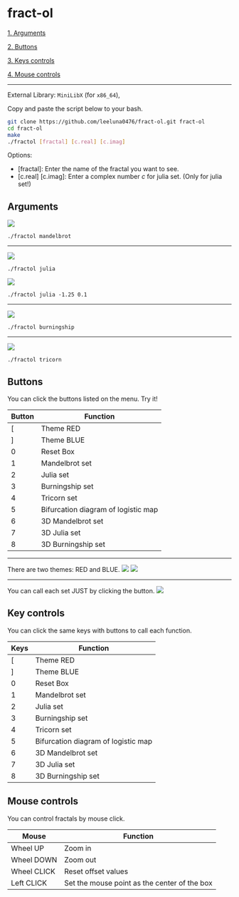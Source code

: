 # fract-ol
<!--**Implementation description →** 
[Implementation](implementation.md)

---
-->

[1. Arguments](#Arguments)

[2. Buttons](#Buttons)

[3. Keys controls](#Key-controls)

[4. Mouse controls](#Mouse-controls)

---
External Library: `MiniLibX` (for `x86_64`),

Copy and paste the script below to your bash.
```bash
git clone https://github.com/leeluna0476/fract-ol.git fract-ol
cd fract-ol
make
./fractol [fractal] [c.real] [c.imag]
```
Options:
- [fractal]: Enter the name of the fractal you want to see.
- [c.real] [c.imag]: Enter a complex number $c$ for julia set. (Only for julia set!)

## Arguments

![](pictures/mandelbrot_red.png)
```
./fractol mandelbrot
```

---

![](pictures/julia_blue.png)
```
./fractol julia
```

![](pictures/julia_-1.25_0.1.png)
```
./fractol julia -1.25 0.1
```

---

![](pictures/burningship_red.png)
```
./fractol burningship
```

---

![](pictures/tricorn_blue.png)
```
./fractol tricorn
```

## Buttons
You can click the buttons listed on the menu.
Try it!

|Button|Function|
|---|---|
|[|Theme RED|
|]|Theme BLUE|
|0|Reset Box|
|1|Mandelbrot set|
|2|Julia set|
|3|Burningship set|
|4|Tricorn set|
|5|Bifurcation diagram of logistic map|
|6|3D Mandelbrot set|
|7|3D Julia set|
|8|3D Burningship set|

---

There are two themes: RED and BLUE.
![](pictures/mandelbrot_blue.png)
![](pictures/julia_-1.25_0.1_red.png)

---

You can call each set JUST by clicking the button.
![](pictures/burningship_red.png)

## Key controls
You can click the same keys with buttons to call each function.

|Keys|Function|
|---|---|
|[|Theme RED|
|]|Theme BLUE|
|0|Reset Box|
|1|Mandelbrot set|
|2|Julia set|
|3|Burningship set|
|4|Tricorn set|
|5|Bifurcation diagram of logistic map|
|6|3D Mandelbrot set|
|7|3D Julia set|
|8|3D Burningship set|

## Mouse controls
You can control fractals by mouse click.

|Mouse|Function|
|---|---|
|Wheel UP|Zoom in|
|Wheel DOWN|Zoom out|
|Wheel CLICK|Reset offset values|
|Left CLICK|Set the mouse point as the center of the box|
